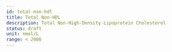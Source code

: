 ```yaml
---
id: total-non-hdl
title: Total Non-HDL
description: Total Non-High-Density Lipoprotein Cholesterol
status: draft
unit: nmol/L
range: < 2986
---
```

